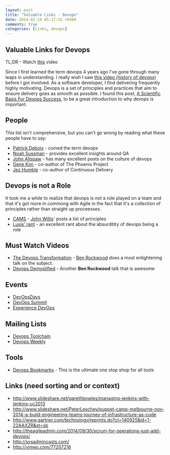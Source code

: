 ```yaml
---
layout: post
title: "Valuable Links - Devops"
date: 2014-02-24 05:17:52 +0300
comments: true
categories: [links, devops]
---
```


## Valuable Links for Devops

TL;DR - Watch [this][the-devops-transformation] video

Since I first learned the term devops 4 years ago I've gone through many leaps in understanding. I really wish I saw
[this video (history of devops)][history-devops] before I got involved. As a software developer, I find delivering
frequently highly motivating. Devops is a set of principles and practices that aim to ensure delivery goes as smooth
as possible. I found this post, [A Scientific Basis For Devops Success][devops-success], to be a great introduction
to why devops is important.

[history-devops]: https://www.youtube.com/watch?v=o7-IuYS0iSE
[devops-success]: http://blog.devopsguys.com/2014/02/25/a-scientific-basis-for-devops-success/

## People

This list isn't comprehensive, but you can't go wrong by reading what these people have to say:

* [Patrick Debois][jedi4ever] - coined the term devops
* [Noah Sussman][noah-sussman] - provides excellent insights around QA
* [John Allspaw][john-allspaw] - has many excellent posts on the culture of devops
* [Gene Kim][gene-kim] - co-author of The Phoenix Project
* [Jez Humble][jez-humble] - co-author of Continuous Delivery

## Devops is not a Role

It took me a while to realize that devops is not a role played on a team and that it's got more in commong with Agile in
the fact that it's a collection of principles rather than straight up proceesses.

* [CAMS][cams] - [John Willis][john-willis]' posts a list of principles
* [Lusis' rant][lusis-rant] - an excellent rant about the absurditity of devops being a role

## Must Watch Videos

* [The Devops Transformation][the-devops-transformation] - [Ben Rockwood][ben-rockwood] does a most
  enlightening talk on the subject.
* [Devops Demystified][devops-demystified] - Another **Ben Rockwood** talk that is awesome

## Events

* [DevOpsDays][devopsdays]
* [DevOps Summit][devopssummit]
* [Experience DevOps][experiencedevops]

## Mailing Lists

* [Devops Toolchain][devops-toolchain]
* [Devops Weekly][devops-weekly]

## Tools

* [Devops Bookmarks][devops-bookmarks] - This is the ultimate one stop shop for all tools

## Links (need sorting and or context)

* http://www.slideshare.net/garethbowles/managing-jenkins-with-jenkins-uc2013
* http://www.slideshare.net/PeterLeschev/puppet-camp-melbourne-nov-2014-a-build-engineering-teams-journey-of-infrastructure-as-code
* http://www.gartner.com/technology/reprints.do?ct=140925&id=1-22AAXZR&st=sb
* http://theagileadmin.com/2014/09/30/scrum-for-operations-just-add-devops/
* http://sysadmincasts.com/
* http://vimeo.com/77207216


[jedi4ever]: http://jedi.be/
[noah-sussman]: http://www.noahsussman.com/
[john-allspaw]: http://www.kitchensoap.com/
[ben-rockwood]: https://twitter.com/benr/
[john-willis]: https://twitter.com/botchagalupe/
[gene-kim]: http://itrevolution.com/
[jez-humble]: http://continuousdelivery.com/

[lusis-rant]: http://blog.lusis.org/blog/2013/06/04/devops-the-title-match/
[cams]: http://www.getchef.com/blog/2010/07/16/what-devops-means-to-me/
[devops-demystified]: https://www.youtube.com/watch?v=h5E--QSBVBY
[the-devops-transformation]: https://www.youtube.com/watch?v=3KpPBnEtRj4

[devopssummit]: http://devopssummit.com/
[devopsdays]: http://www.devopsdays.org/
[experiencedevops]: http://web.experiencedevops.org/

[devops-toolchain]: https://code.google.com/p/devops-toolchain/
[devops-weekly]: http://devopsweekly.com/

[devops-bookmarks]: http://devops-bookmarks.herokuapp.com/

